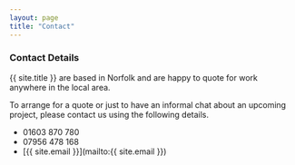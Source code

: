 ```yaml
---
layout: page
title: "Contact"
---
```


### Contact Details

{{ site.title }} are based in Norfolk and are happy
to quote for work anywhere in the local area.

To arrange for a quote or just to have an informal chat about an
upcoming project, please contact us using the following details.

  - 01603 870 780
  - 07956 478 168
  - [{{ site.email }}](mailto:{{ site.email }})

